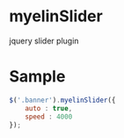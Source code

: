 # myelinSlider
jquery slider plugin

# Sample
```javascript
$('.banner').myelinSlider({
	auto : true,
	speed : 4000
});
```